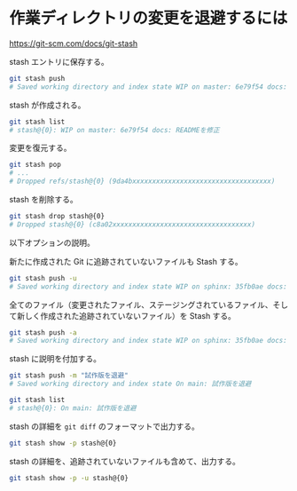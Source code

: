 # 作業ディレクトリの変更を退避するには

https://git-scm.com/docs/git-stash

stash エントリに保存する。

```bash
git stash push
# Saved working directory and index state WIP on master: 6e79f54 docs: READMEを修正
```

stash が作成される。

```bash
git stash list
# stash@{0}: WIP on master: 6e79f54 docs: READMEを修正
```

変更を復元する。

```bash
git stash pop
# ...
# Dropped refs/stash@{0} (9da4bxxxxxxxxxxxxxxxxxxxxxxxxxxxxxxxxxxx)
```

stash を削除する。

```bash
git stash drop stash@{0} 
# Dropped stash@{0} (c8a02xxxxxxxxxxxxxxxxxxxxxxxxxxxxxxxxxxx)
```

以下オプションの説明。

新たに作成された Git に追跡されていないファイルも Stash する。

```bash
git stash push -u
# Saved working directory and index state WIP on sphinx: 35fb0ae docs: docstringの記述を追加
```

全てのファイル（変更されたファイル、ステージングされているファイル、そして新しく作成された追跡されていないファイル）を Stash する。

```bash
git stash push -a
# Saved working directory and index state WIP on sphinx: 35fb0ae docs: docstringの記述を追加
```

stash に説明を付加する。

```bash
git stash push -m "試作版を退避"
# Saved working directory and index state On main: 試作版を退避
```

```bash
git stash list
# stash@{0}: On main: 試作版を退避
```

stash の詳細を `git diff` のフォーマットで出力する。

```bash
git stash show -p stash@{0}
```

stash の詳細を、追跡されていないファイルも含めて、出力する。

```bash
git stash show -p -u stash@{0}
```
